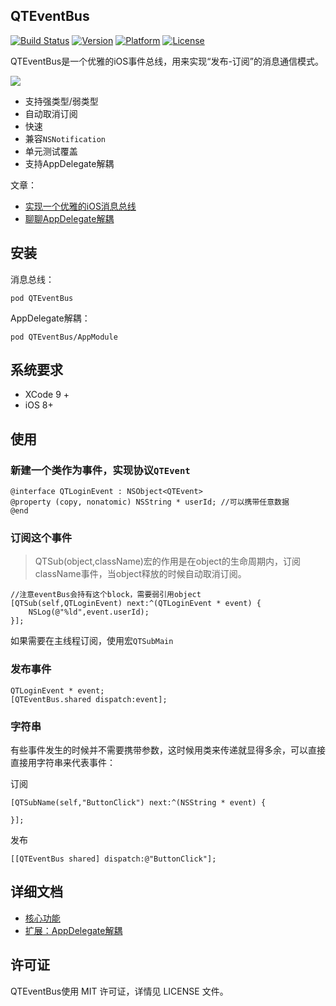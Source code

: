 ## QTEventBus

[![Build Status](https://travis-ci.org/LeoMobileDeveloper/QTEventBus.svg)](https://travis-ci.org/LeoMobileDeveloper/QTEventBus)
 [![Version](https://img.shields.io/cocoapods/v/QTEventBus.svg?style=flat)](http://cocoapods.org/pods/QTEventBus)  [![Platform](http://img.shields.io/badge/platform-ios-blue.svg?style=flat
)](https://developer.apple.com/iphone/index.action)
 [![License](http://img.shields.io/badge/license-MIT-lightgrey.svg?style=flat
)](http://mit-license.org)

QTEventBus是一个优雅的iOS事件总线，用来实现“发布-订阅”的消息通信模式。

<img src="./images/event_bus_1.png">

- 支持强类型/弱类型
- 自动取消订阅
- 快速
- 兼容`NSNotification`
- 单元测试覆盖
- 支持AppDelegate解耦

文章：

- [实现一个优雅的iOS消息总线](https://github.com/LeoMobileDeveloper/Blogs/blob/master/iOS/%E5%AE%9E%E7%8E%B0%E4%B8%80%E4%B8%AA%E4%BC%98%E9%9B%85%E7%9A%84iOS%E6%B6%88%E6%81%AF%E6%80%BB%E7%BA%BF.md)
- [聊聊AppDelegate解耦](https://github.com/LeoMobileDeveloper/Blogs/blob/master/iOS/AppDelegate%E8%A7%A3%E8%80%A6.md)

## 安装

消息总线：

```
pod QTEventBus
```

AppDelegate解耦：

```
pod QTEventBus/AppModule
```

## 系统要求

- XCode 9 +
- iOS 8+


## 使用

### 新建一个类作为事件，实现协议`QTEvent`

```
@interface QTLoginEvent : NSObject<QTEvent>
@property (copy, nonatomic) NSString * userId; //可以携带任意数据
@end
```

### 订阅这个事件

> QTSub(object,className)宏的作用是在object的生命周期内，订阅className事件，当object释放的时候自动取消订阅。

```
//注意eventBus会持有这个block，需要弱引用object
[QTSub(self,QTLoginEvent) next:^(QTLoginEvent * event) {
    NSLog(@"%ld",event.userId);
}];
```

如果需要在主线程订阅，使用宏`QTSubMain`

### 发布事件

```
QTLoginEvent * event;
[QTEventBus.shared dispatch:event];
```

### 字符串

有些事件发生的时候并不需要携带参数，这时候用类来传递就显得多余，可以直接直接用字符串来代表事件：

订阅

```
[QTSubName(self,"ButtonClick") next:^(NSString * event) {
    
}];
```

发布

```
[[QTEventBus shared] dispatch:@"ButtonClick"];
```



## 详细文档

- [核心功能](./Doc/Basic.md)
- [扩展：AppDelegate解耦](./Doc/Module.md)


## 许可证

QTEventBus使用 MIT 许可证，详情见 LICENSE 文件。
